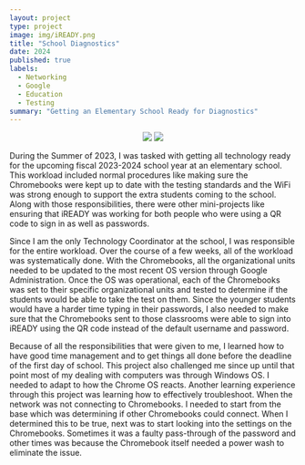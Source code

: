 ```yaml
---
layout: project
type: project
image: img/iREADY.png
title: "School Diagnostics"
date: 2024
published: true
labels:
  - Networking
  - Google
  - Education
  - Testing
summary: "Getting an Elementary School Ready for Diagnostics"
---
```

<p align="center">
<img class="img-fluid" src="../img/iREADY.png">
<img class="img-fluid" src="../img/Chrome.png">
</p>

During the Summer of 2023, I was tasked with getting all technology ready for the upcoming fiscal 2023-2024 school year at an elementary school. This workload included normal procedures like making sure the Chromebooks were kept up to date with the testing standards and the WiFi was strong enough to support the extra students coming to the school. Along with those responsibilities, there were other mini-projects like ensuring that iREADY was working for both people who were using a QR code to sign in as well as passwords.

Since I am the only Technology Coordinator at the school, I was responsible for the entire workload. Over the course of a few weeks, all of the workload was systematically done. With the Chromebooks, all the organizational units needed to be updated to the most recent OS version through Google Administration. Once the OS was operational, each of the Chromebooks was set to their specific organizational units and tested to determine if the students would be able to take the test on them. Since the younger students would have a harder time typing in their passwords, I also needed to make sure that the Chromebooks sent to those classrooms were able to sign into iREADY using the QR code instead of the default username and password. 

Because of all the responsibilities that were given to me, I learned how to have good time management and to get things all done before the deadline of the first day of school. This project also challenged me since up until that point most of my dealing with computers was through Windows OS. I needed to adapt to how the Chrome OS reacts. Another learning experience through this project was learning how to effectively troubleshoot. When the network was not connecting to Chromebooks. I needed to start from the base which was determining if other Chromebooks could connect. When I determined this to be true, next was to start looking into the settings on the Chromebooks. Sometimes it was a faulty pass-through of the password and other times was because the Chromebook itself needed a power wash to eliminate the issue. 
